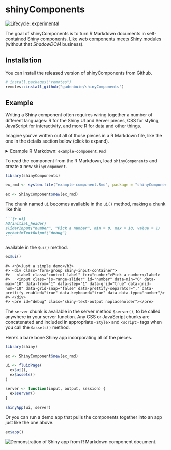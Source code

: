 
<!-- README.md is generated from README.Rmd. Please edit that file -->

# shinyComponents

<!-- badges: start -->

[![Lifecycle:
experimental](https://img.shields.io/badge/lifecycle-experimental-orange.svg)](https://www.tidyverse.org/lifecycle/#experimental)
<!-- badges: end -->

The goal of shinyComponents is to turn R Markdown documents in
self-contained Shiny components. Like [web
components](https://developer.mozilla.org/en-US/docs/Web/Web_Components)
meets [Shiny modules](https://shiny.rstudio.com/articles/modules.html)
(without that *ShadowDOM* business).

## Installation

You can install the released version of shinyComponents from Github.

``` r
# install.packages("remotes")
remotes::install_github("gadenbuie/shinyComponents")
```

## Example

Writing a Shiny component often requires wiring together a number of
different languages: R for the Shiny UI and Server pieces, CSS for
styling, JavaScript for interactivity, and more R for data and other
things.

Imagine you’ve written out all of those pieces in a R Markdown file,
like the one in the details section below (click to expand).

<details>

<summary>Example R Markdown:
<code>example-component.Rmd</code></summary>

```` markdown
---
title: "Example Component"
---

```{r}
library(shiny)
initial_header <- "Just a simple demo"
```

```{r ui}
h3(initial_header)
sliderInput("number", "Pick a number", min = 0, max = 10, value = 1)
verbatimTextOutput("debug")
```

```{r server}
output$debug <- renderPrint(input$number)
```

```{css}
h3 { color: #aaa; }
```

```{js}
setTimeout(function() {
  let h3 = document.querySelector('h3')
  h3.textContent = 'Just an awesome demo'
  h3.style.color = 'red'
}, 3000)
```
````

</details>

To read the component from the R Markdown, load `shinyComponents` and
create a new `ShinyComponent`.

``` r
library(shinyComponents)

ex_rmd <- system.file("example-component.Rmd", package = "shinyComponents")

ex <- ShinyComponent$new(ex_rmd)
```

The chunk named `ui` becomes available in the `ui()` method, making a
chunk like this

```` markdown
```{r ui}
h3(initial_header)
sliderInput("number", "Pick a number", min = 0, max = 10, value = 1)
verbatimTextOutput("debug")
```
````

available in the `$ui()` method.

``` r
ex$ui()
```

    #> <h3>Just a simple demo</h3>
    #> <div class="form-group shiny-input-container">
    #>   <label class="control-label" for="number">Pick a number</label>
    #>   <input class="js-range-slider" id="number" data-min="0" data-max="10" data-from="1" data-step="1" data-grid="true" data-grid-num="10" data-grid-snap="false" data-prettify-separator="," data-prettify-enabled="true" data-keyboard="true" data-data-type="number"/>
    #> </div>
    #> <pre id="debug" class="shiny-text-output noplaceholder"></pre>

The `server` chunk is available in the server method `$server()`, to be
called anywhere in your server function. Any CSS or JavaScript chunks
are concatenated and included in appropriate `<style>` and `<script>`
tags when you call the `$assets()` method.

Here’s a bare bone Shiny app incorporating all of the pieces.

``` r
library(shiny)

ex <- ShinyComponent$new(ex_rmd)

ui <- fluidPage(
  ex$ui(),
  ex$assets()
)

server <- function(input, output, session) {
  ex$server()
}

shinyApp(ui, server)
```

Or you can run a demo app that pulls the components together into an app
just like the one above.

``` r
ex$app()
```

![Demonstration of Shiny app from R Markdown component
document.](https://raw.githubusercontent.com/gadenbuie/shinyComponents/assets/demo-component.gif)
